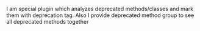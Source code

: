I am special plugin which analyzes deprecated methods/classes and mark them with deprecation tag.
Also I provide deprecated method group to see all deprecated methods together